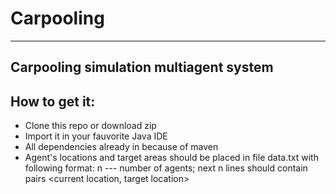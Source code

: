 # Carpooling
---
Carpooling simulation multiagent system
---
How to get it:
---
* Clone this repo or download zip
* Import it in your fauvorite Java IDE
* All dependencies already in because of maven
* Agent's locations and target areas should be placed in file data.txt with following format:
    n --- number of agents; next n lines should contain pairs <current location, target location>
